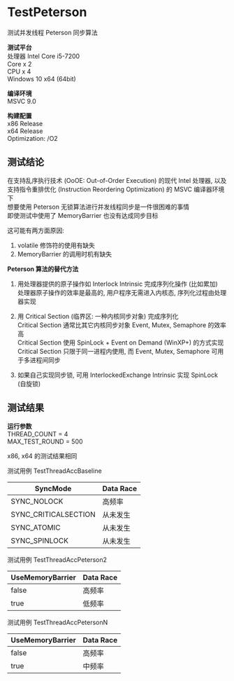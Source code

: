 # TestPeterson

测试并发线程 Peterson 同步算法

**测试平台**  
处理器 Intel Core i5-7200  
Core x 2  
CPU x 4  
Windows 10 x64 (64bit)  

**编译环境**  
MSVC 9.0

**构建配置**  
x86 Release  
x64 Release  
Optimization: /O2  

## 测试结论

在支持乱序执行技术 (OoOE: Out-of-Order Execution) 的现代 Intel 处理器, 以及支持指令重排优化 (Instruction Reordering Optimization) 的 MSVC 编译器环境下  
想要使用 Peterson 无锁算法进行并发线程同步是一件很困难的事情  
即使测试中使用了 MemoryBarrier 也没有达成同步目标  

这可能有两方面原因:
1. volatile 修饰符的使用有缺失
2. MemoryBarrier 的调用时机有缺失

**Peterson 算法的替代方法**

1. 用处理器提供的原子操作如 Interlock Intrinsic 完成序列化操作 (比如累加)  
   处理器原子操作的效率是最高的, 用户程序无需进入内核态, 序列化过程由处理器实现

2. 用 Critical Section (临界区: 一种内核同步对象) 完成序列化  
   Critical Section 通常比其它内核同步对象 Event, Mutex, Semaphore 的效率高  
   Critical Section 使用 SpinLock + Event on Demand (WinXP+) 的方式实现  
   Critical Section 只限于同一进程内使用, 而 Event, Mutex, Semaphore 可用于多进程间同步

3. 如果自己实现同步锁, 可用 InterlockedExchange Intrinsic 实现 SpinLock (自旋锁)

## 测试结果

**运行参数**  
THREAD_COUNT = 4  
MAX_TEST_ROUND = 500  

x86, x64 的测试结果相同

测试用例 TestThreadAccBaseline

| SyncMode              | Data Race |
| --------------------- | --------- |
| SYNC_NOLOCK           | 高频率    |
| SYNC_CRITICALSECTION  | 从未发生  |
| SYNC_ATOMIC           | 从未发生  |
| SYNC_SPINLOCK         | 从未发生  |

测试用例 TestThreadAccPeterson2

| UseMemoryBarrier      | Data Race |
| --------------------- | --------- |
| false                 | 高频率    |
| true                  | 低频率    |

测试用例 TestThreadAccPetersonN

| UseMemoryBarrier      | Data Race |
| --------------------- | --------- |
| false                 | 高频率    |
| true                  | 中频率    |
